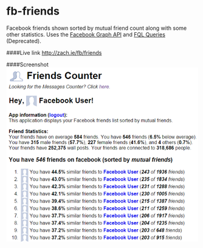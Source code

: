 fb-friends
=========

Facebook friends shown sorted by mutual friend count along with some other statistics.
Uses the [Facebook Graph API](https://developers.facebook.com/docs/graph-api) and [FQL Queries](https://developers.facebook.com/docs/reference/fql/) (Deprecated).

####Live link
http://zach.ie/fb/friends

####Screenshot
![Screenshot](screenshot.png)
